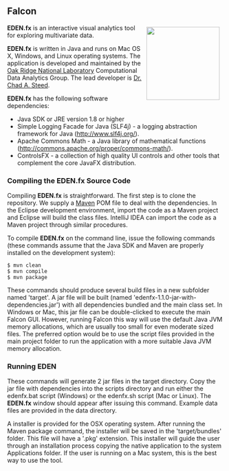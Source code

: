 ## Falcon

<img src="EDENfx-trans.png.png" width="170" align="right" hspace="10" vspace="6">

**EDEN.fx** is an interactive visual analytics tool for exploring multivariate data.

**EDEN.fx** is written in Java and runs on Mac OS X, Windows, and Linux operating systems.
 The application is developed and maintained by the [Oak Ridge National Laboratory](http://www.ornl.gov)
 Computational Data Analytics Group.  The lead developer is [Dr. Chad A. Steed](http://csteed.com/).

**EDEN.fx** has the following software dependencies:
* Java SDK or JRE version 1.8 or higher
* Simple Logging Facade for Java (SLF4j) - a logging abstraction framework for Java (http://www.slf4j.org/).
* Apache Commons Math - a Java library of mathematical functions (http://commons.apache.org/proper/commons-math/).
* ControlsFX - a collection of high quality UI controls and other tools that complement the core JavaFX distribution.

### Compiling the EDEN.fx Source Code

Compiling **EDEN.fx** is straightforward.  The first step is to clone the repository.  We supply a [Maven](http://maven.apache.org/)
POM file to deal with the dependencies.  In the Eclipse development environment, import the code as a Maven project and
Eclipse will build the class files.  IntelliJ IDEA can import the code as a Maven project through similar procedures.

To compile **EDEN.fx** on the command line, issue the following commands (these commands assume that the Java SDK and
Maven are properly installed on the development system):

```
$ mvn clean
$ mvn compile
$ mvn package
```

These commands should produce several build files in a new subfolder named 'target'.  A jar file will be built
(named 'edenfx-1.1.0-jar-with-dependencies.jar') with all dependencies bundled and the main class set.  In Windows or
Mac, this jar file can be double-clicked to execute the main Falcon GUI.  However, running Falcon this way will use the
default Java JVM memory allocations, which are usually too small for even moderate sized files.  The preferred option
would be to use the script files provided in the main project folder to run the application with a more suitable Java
JVM memory allocation.

### Running EDEN

These commands will generate 2 jar files in the target directory.  Copy the jar file with dependencies into the scripts
directory and run either the edenfx.bat script (Windows) or the edenfx.sh script (Mac or Linux).  The **EDEN.fx** window
should appear after issuing this command.  Example data files are provided in the data directory.

A installer is provided for the OSX operating system.  After running the Maven package command, the installer will be
saved in the 'target/bundles' folder.  This file will have a '.pkg' extension.
This installer will guide the user through an installation
process copying the native application to the system Applications folder.  If the user is running on a Mac system, this
is the best way to use the tool.
